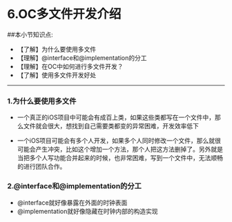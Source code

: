 # 6.OC多文件开发介绍

##本小节知识点:

* 【了解】为什么要使用多文件
* 【理解】@interface和@implementation的分工
* 【理解】在OC中如何进行多文件开发？
* 【了解】使用多文件开发好处
***

### 1.为什么要使用多文件

* 一个真正的iOS项目中可能会有成百上类，如果这些类都写在一个文件中，那么文件就会很大，想找到自己需要类都变的异常困难，开发效率低下

* 一个iOS项目可能会有多个人开发，如果多个人同时修改一个文件，那么就很可能会产生冲突，比如这个增加一个方法，那个人把这方法删掉了。另外就是当把多个人写功能合并起来的时候，也非常困难，写到一个文件中，无法顺畅的进行团队合作。

### 2.@interface和@implementation的分工
* @interface就好像暴露在外面的时钟表面
* @implementation就好像隐藏在时钟内部的构造实现



